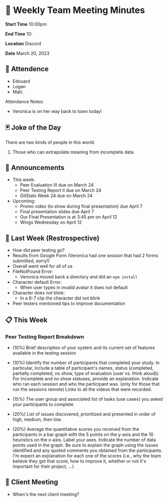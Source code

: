 # 🚀 Weekly Team Meeting Minutes

**Start Time** 10:00pm

**End Time** 10:

**Location** Discord

**Date** March 20, 2023

## 👋 Attendence

- Edouard
- Logan
- Matt.

Attendance Notes:

- Veronica is on her way back to town today!

## 🃏 Joke of the Day

There are two kinds of people in this world:

1. Those who can extrapolate meaning from incomplete data

## 📢 Announcements

- This week:
  - Peer Evaluation III due on March 24
  - Peer Testing Report II due on March 24
  - GitStats Week 24 due on March 24
- Upcoming:
  - Promo video (to show during final presentation) due April 7
  - Final presentation slides due April 7
  - Our Final Presentation is at 3:45 pm on April 12
  - Wings Wednesday on April 12

## 📅 Last Week (Restrospective)

- How did peer testing go?
- Results from Google Form (Veronica had one session that had 2 forms submitted, sorry!)
- Overall went well for all of us
- FileNotFound Error:
  - Veronica moved back a directory and did an `npm install`
- Character default Error:
  - When user types in invalid avatar it does not default
- Character does not blink:
  - In a 6-7 clip the character did not blink
- Peer testers mentioned tips to improve documentation

## 📋 This Week

### Peer Testing Report Breakdown

- (10%) Brief description of your system and its current set of features available in the testing session

- (10%) Identify the number of participants that completed your study. In particular, include a table of participant's names, status (completed, partially completed, no show, type of evaluation (user vs. think aloud)). For incomplete and no show statuses, provide an explanation. Indicate who ran each session and who the participant was. (only for those that run the sessions remote) Links to all the videos that were recorded.

- (15%) The user group and associated list of tasks (use cases) you asked your participants to complete

- (20%) List of issues discovered, prioritized and presented in order of high, medium, then low.

- (20%) Average the quantitative scores you received from the participants in a bar graph with the 5 points on the y-axis and the 10 heuristics on the x-axis. Label your axes. Indicate the number of data points used in the graph. Be sure to explain the graph using the issues identified and any quoted comments you obtained from the participants. I'm expect an explanation for each one of the scores (i.e., why the team believe they got that score, how to improve it, whether or not it's important for their project, ...)

## 🤝 Client Meeting

- When's the next client meeting?
